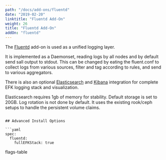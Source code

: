 ```yaml
---
path: "/docs/add-ons/fluentd"
date: "2019-02-20"
linktitle: "Fluentd Add-On"
weight: 26
title: "Fluentd Add-On"
addOn: "fluentd"
---
```


The [Fluentd](https://www.fluentd.org/) add-on is used as a unified logging layer.

It is implemented as a Daemonset, reading logs by all nodes and by default send sall output to stdout.
This can be changed by eating the fluent.conf to collect logs from various sources, filter and tag according to rules, and send to various aggregators.

There is also an optional [Elasticsearch](https://www.elastic.co/elasticsearch/) and [Kibana](https://www.elastic.co/kibana) integration for complete EFK logging stack and visualization.

Elasticsearch requires 1gb of memory for stability. Default storage is set to 20GB. Log rotation is not done by default. It uses the existing rook/ceph setups to handle the persistent volume claims.

```

## Advanced Install Options

```yaml
spec:
  fluentd:
    fullEFKStack: true
```

flags-table
